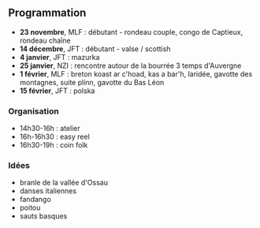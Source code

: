 ## Programmation

- **23 novembre**, MLF : débutant - rondeau couple, congo de Captieux, rondeau chaîne
- **14 décembre**, JFT : débutant - valse / scottish
- **4 janvier**, JFT : mazurka
- **25 janvier**, NZI : rencontre autour de la bourrée 3 temps d'Auvergne
- **1 février**, MLF : breton koast ar c'hoad, kas a bar'h, laridée, gavotte des montagnes, suite plinn, gavotte du Bas Léon
- **15 février**, JFT : polska

### Organisation

- 14h30-16h : atelier
- 16h-16h30 : easy reel
- 16h30-19h : coin folk

### Idées

- branle de la vallée d'Ossau
- danses italiennes
- fandango
- poitou
- sauts basques
